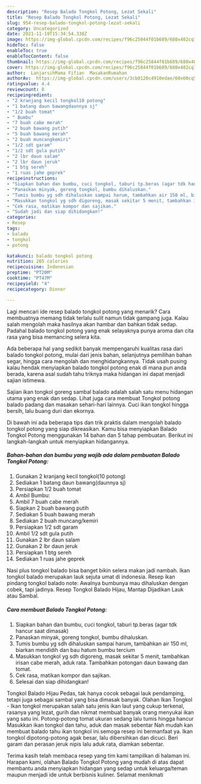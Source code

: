 ```yaml
---
description: "Resep Balado Tongkol Potong, Lezat Sekali"
title: "Resep Balado Tongkol Potong, Lezat Sekali"
slug: 954-resep-balado-tongkol-potong-lezat-sekali
category: Uncategorized
date: 2021-11-19T15:34:54.338Z
image: https://img-global.cpcdn.com/recipes/f96c25844f01b689/680x482cq70/balado-tongkol-potong-foto-resep-utama.jpg
hideToc: false
enableToc: true
enableTocContent: false
thumbnail: https://img-global.cpcdn.com/recipes/f96c25844f01b689/680x482cq70/balado-tongkol-potong-foto-resep-utama.jpg
cover: https://img-global.cpcdn.com/recipes/f96c25844f01b689/680x482cq70/balado-tongkol-potong-foto-resep-utama.jpg
author:  LanjarsihMama Fifian  MasakanRumahan
authorAv:  https://img-global.cpcdn.com/users/3cb8120c4910edae/60x60cq50/avatar.jpg
ratingvalue: 4.4
reviewcount: 8
recipeingredient:
- "2 kranjang kecil tongkol10 potong"
- "1 batang daun bawangdaunnya sj"
- "1/2 buah tomat"
- " Bumbu"
- "7 buah cabe merah"
- "2 buah bawang putih"
- "5 buah bawang merah"
- "2 buah muncangkemiri"
- "1/2 sdt garam"
- "1/2 sdt gula putih"
- "2 lbr daun salam"
- "2 lbr daun jeruk"
- "1 btg sereh"
- "1 ruas jahe geprek"
recipeinstructions:
- "Siapkan bahan dan bumbu, cuci tongkol, taburi tp.beras (agar tdk hancur saat dimasak)"
- "Panaskan minyak, goreng tongkol, bumbu dihaluskan."
- "Tumis bumbu yg sdh dihaluskan sampai harum, tambahkan air 150 ml, biarkan mendidih dan bau hatum bumbu tercium"
- "Masukkan tongkol yg sdh digoreng, masak sekitar 5 menit, tambahkan irisan cabe merah, aduk rata. Tambahkan potongan daun bawang dan tomat."
- "Cek rasa, matikan kompor dan sajikan."
- "Sudah jadi dan siap dihidangkan!"
categories:
- Resep
tags:
- balado
- tongkol
- potong

katakunci: balado tongkol potong 
nutrition: 265 calories
recipecuisine: Indonesian
preptime: "PT20M"
cooktime: "PT47M"
recipeyield: "4"
recipecategory: Dinner

---
```



Lagi mencari ide resep balado tongkol potong yang menarik? Cara membuatnya memang tidak terlalu sulit namun tidak gampang juga. Kalau salah mengolah maka hasilnya akan hambar dan bahkan tidak sedap. Padahal balado tongkol potong yang enak selayaknya punya aroma dan cita rasa yang bisa memancing selera kita.


Ada beberapa hal yang sedikit banyak mempengaruhi kualitas rasa dari balado tongkol potong, mulai dari jenis bahan, selanjutnya pemilihan bahan segar, hingga cara mengolah dan menghidangkannya. Tidak usah pusing kalau hendak menyiapkan balado tongkol potong enak di mana pun anda berada, karena asal sudah tahu triknya maka hidangan ini dapat menjadi sajian istimewa.

Sajian ikan tongkol goreng sambal balado adalah salah satu menu hidangan utama yang enak dan sedap. Lihat juga cara membuat Tongkol potong balado padang dan masakan sehari-hari lainnya. Cuci ikan tongkol hingga bersih, lalu buang duri dan ekornya.


Di bawah ini ada beberapa tips dan trik praktis dalam mengolah balado tongkol potong yang siap dikreasikan. Kamu bisa menyiapkan Balado Tongkol Potong menggunakan 14 bahan dan 5 tahap pembuatan. Berikut ini langkah-langkah untuk menyiapkan hidangannya.

<!--inarticleads1-->

##### Bahan-bahan dan bumbu yang wajib ada dalam pembuatan Balado Tongkol Potong:

1. Gunakan 2 kranjang kecil tongkol(10 potong)
1. Sediakan 1 batang daun bawang(daunnya sj)
1. Persiapkan 1/2 buah tomat
1. Ambil  Bumbu:
1. Ambil 7 buah cabe merah
1. Siapkan 2 buah bawang putih
1. Sediakan 5 buah bawang merah
1. Sediakan 2 buah muncang/kemiri
1. Persiapkan 1/2 sdt garam
1. Ambil 1/2 sdt gula putih
1. Gunakan 2 lbr daun salam
1. Gunakan 2 lbr daun jeruk
1. Persiapkan 1 btg sereh
1. Sediakan 1 ruas jahe geprek


Nasi plus tongkol balado bisa banget bikin selera makan jadi nambah. Ikan tongkol balado merupakan lauk sejuta umat di indonesia. Resep ikan pindang tongkol balado note: Awalnya bumbunya mau dihaluskan dengan cobek, tapi jadinya. Resep Tongkol Balado Hijau, Mantap Dijadikan Lauk atau Sambal. 

<!--inarticleads2-->

##### Cara membuat Balado Tongkol Potong:

1. Siapkan bahan dan bumbu, cuci tongkol, taburi tp.beras (agar tdk hancur saat dimasak)
1. Panaskan minyak, goreng tongkol, bumbu dihaluskan.
1. Tumis bumbu yg sdh dihaluskan sampai harum, tambahkan air 150 ml, biarkan mendidih dan bau hatum bumbu tercium
1. Masukkan tongkol yg sdh digoreng, masak sekitar 5 menit, tambahkan irisan cabe merah, aduk rata. Tambahkan potongan daun bawang dan tomat.
1. Cek rasa, matikan kompor dan sajikan.
1. Selesai dan siap dihidangkan!

Tongkol Balado Hijau Pedas, tak hanya cocok sebagai lauk pendamping, tetapi juga sebagai sambal yang bisa dimasak banyak. Olahan Ikan Tongkol - Ikan tongkol merupakan salah satu jenis ikan laut yang cukup terkenal, rasanya yang lezat, gurih dan nikmat membuat banyak orang menyukai ikan yang satu ini. Potong-potong tomat ukuran sedang lalu tumis hingga hancur Masukkan ikan tongkol dan tahu, aduk dan masak sebentar Nah mudah kan membuat balado tahu ikan tongkol ini.semoga resep ini bermanfaat ya. Ikan tongkol dipotong-potong agak besar, lalu dibersihkan dan dicuci. Beri garam dan perasan jeruk nipis lalu aduk rata, diamkan sebentar. 

Terima kasih telah membaca resep yang tim kami tampilkan di halaman ini. Harapan kami, olahan Balado Tongkol Potong yang mudah di atas dapat membantu anda menyiapkan hidangan yang sedap untuk keluarga/teman maupun menjadi ide untuk berbisnis kuliner. Selamat menikmati
